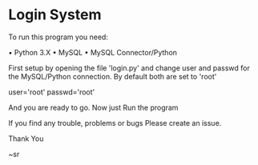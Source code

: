 # Login System

To run this program you need:

• Python 3.X
• MySQL
• MySQL Connector/Python

First setup by opening the file 'login.py' and change user and passwd for the MySQL/Python connection. By default both are set to 'root'

user='root'
passwd='root'

And you are ready to go.
Now just Run the program

If you find any trouble, problems or bugs Please create an issue.

Thank You

~sr
